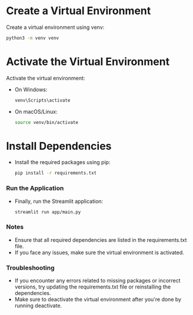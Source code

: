# Create a Virtual Environment

Create a virtual environment using venv:

   ```bash
   python3 -m venv venv
   ```

# Activate the Virtual Environment

Activate the virtual environment:

- On Windows:
    ```bash
    venv\Scripts\activate
    ```

- On macOS/Linux:
    ```bash
    source venv/bin/activate
    ```

# Install Dependencies

- Install the required packages using pip:
    ```bash
    pip install -r requirements.txt
    ```

### Run the Application

- Finally, run the Streamlit application:
    ```bash
    streamlit run app/main.py
    ```

### Notes
- Ensure that all required dependencies are listed in the requirements.txt file.
- If you face any issues, make sure the virtual environment is activated.

### Troubleshooting
- If you encounter any errors related to missing packages or incorrect versions, try updating the requirements.txt file or reinstalling the dependencies.
- Make sure to deactivate the virtual environment after you're done by running deactivate.
